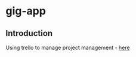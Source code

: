 # gig-app

## Introduction
Using trello to manage project management - [here](https://trello.com/b/WUcmGZlU/gig-app) 